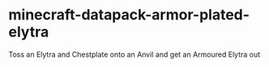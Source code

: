 # minecraft-datapack-armor-plated-elytra

Toss an Elytra and Chestplate onto an Anvil and get an Armoured Elytra out
